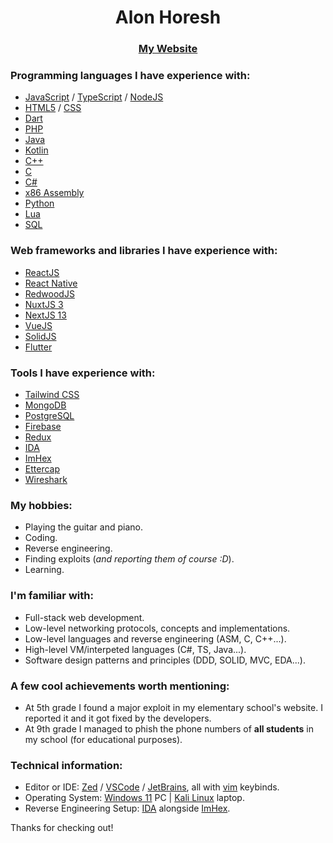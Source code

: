 <h1 align="center">Alon Horesh</h1>
<h3 align="center"><a href="https://alonhoresh.com">My Website</a></h3>

### Programming languages I have experience with:
- [JavaScript](https://www.javascript.com) / [TypeScript](https://www.typescriptlang.org) / [NodeJS](https://nodejs.org)
- [HTML5](https://en.wikipedia.org/wiki/HTML5) / [CSS](https://en.wikipedia.org/wiki/CSS)
- [Dart](https://dart.dev)
- [PHP](https://www.php.net)
- [Java](https://www.oracle.com/java)
- [Kotlin](https://kotlinlang.org)
- [C++](https://en.wikipedia.org/wiki/C%2B%2B)
- [C](https://en.wikipedia.org/wiki/C_(programming_language))
- [C#](https://en.wikipedia.org/wiki/C_Sharp_(programming_language))
- [x86 Assembly](https://en.wikipedia.org/wiki/Assembly_language)
- [Python](https://www.python.org)
- [Lua](https://www.lua.org)
- [SQL](https://en.wikipedia.org/wiki/SQL)

### Web frameworks and libraries I have experience with:
- [ReactJS](https://reactjs.org)
- [React Native](https://reactnative.dev)
- [RedwoodJS](https://redwoodjs.com)
- [NuxtJS 3](https://v3.nuxtjs.org)
- [NextJS 13](https://nextjs.org)
- [VueJS](https://vuejs.org)
- [SolidJS](https://www.solidjs.com)
- [Flutter](https://flutter.dev)

### Tools I have experience with:
- [Tailwind CSS](https://tailwindcss.com)
- [MongoDB](https://www.mongodb.com)
- [PostgreSQL](https://www.postgresql.org)
- [Firebase](https://firebase.google.com)
- [Redux](https://redux.js.org)
- [IDA](https://hex-rays.com/ida-pro)
- [ImHex](https://imhex.werwolv.net)
- [Ettercap](https://www.ettercap-project.org)
- [Wireshark](https://www.wireshark.org)

### My hobbies:
- Playing the guitar and piano.
- Coding.
- Reverse engineering.
- Finding exploits (*and reporting them of course :D*).
- Learning.

### I'm familiar with:
- Full-stack web development.
- Low-level networking protocols, concepts and implementations.
- Low-level languages and reverse engineering (ASM, C, C++...).
- High-level VM/interpeted languages (C#, TS, Java...).
- Software design patterns and principles (DDD, SOLID, MVC, EDA...).

### A few cool achievements worth mentioning:
- At 5th grade I found a major exploit in my elementary school's website. I reported it and it got fixed by the developers.
- At 9th grade I managed to phish the phone numbers of **all students** in my school (for educational purposes).

### Technical information:
- Editor or IDE: [Zed](https://zed.dev) / [VSCode](https://code.visualstudio.com) / [JetBrains](https://www.jetbrains.com/), all with [vim](https://www.vim.org) keybinds.
- Operating System: [Windows 11](https://www.microsoft.com/en-us/windows/windows-11) PC | [Kali Linux](https://www.kali.org) laptop.
- Reverse Engineering Setup: [IDA](https://hex-rays.com/ida-free) alongside [ImHex](https://imhex.werwolv.net).

Thanks for checking out!
